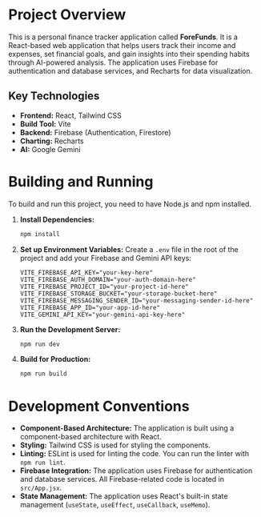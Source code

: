 # Project Overview

This is a personal finance tracker application called **ForeFunds**. It is a React-based web application that helps users track their income and expenses, set financial goals, and gain insights into their spending habits through AI-powered analysis. The application uses Firebase for authentication and database services, and Recharts for data visualization.

## Key Technologies

*   **Frontend:** React, Tailwind CSS
*   **Build Tool:** Vite
*   **Backend:** Firebase (Authentication, Firestore)
*   **Charting:** Recharts
*   **AI:** Google Gemini

# Building and Running

To build and run this project, you need to have Node.js and npm installed.

1.  **Install Dependencies:**
    ```bash
    npm install
    ```

2.  **Set up Environment Variables:**
    Create a `.env` file in the root of the project and add your Firebase and Gemini API keys:
    ```
    VITE_FIREBASE_API_KEY="your-key-here"
    VITE_FIREBASE_AUTH_DOMAIN="your-auth-domain-here"
    VITE_FIREBASE_PROJECT_ID="your-project-id-here"
    VITE_FIREBASE_STORAGE_BUCKET="your-storage-bucket-here"
    VITE_FIREBASE_MESSAGING_SENDER_ID="your-messaging-sender-id-here"
    VITE_FIREBASE_APP_ID="your-app-id-here"
    VITE_GEMINI_API_KEY="your-gemini-api-key-here"
    ```

3.  **Run the Development Server:**
    ```bash
    npm run dev
    ```

4.  **Build for Production:**
    ```bash
    npm run build
    ```

# Development Conventions

*   **Component-Based Architecture:** The application is built using a component-based architecture with React.
*   **Styling:** Tailwind CSS is used for styling the components.
*   **Linting:** ESLint is used for linting the code. You can run the linter with `npm run lint`.
*   **Firebase Integration:** The application uses Firebase for authentication and database services. All Firebase-related code is located in `src/App.jsx`.
*   **State Management:** The application uses React's built-in state management (`useState`, `useEffect`, `useCallback`, `useMemo`).
